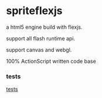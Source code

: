 # spriteflexjs

a html5 engine build with flexjs.

support all flash runtime api.

support canvas and webgl.

100% ActionScript written code base

### tests

<a href='http://matrix3d.github.io/assets/html5/flexjsstage3d/bin/js-release'>tests</a>
